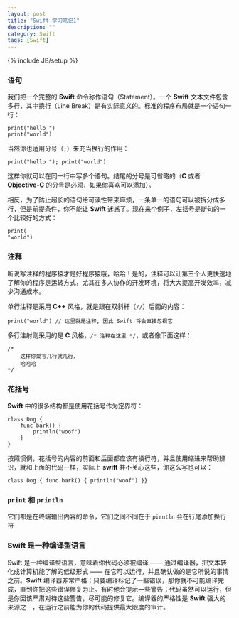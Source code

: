 ```yaml
---
layout: post
title: "Swift 学习笔记1"
description: ""
category: Swift
tags: [Swift]
---
```

{% include JB/setup %}

### 语句

我们把一个完整的 **Swift** 命令称作语句（Statement）。一个 **Swift** 文本文件包含多行，其中换行（Line Break）是有实际意义的。标准的程序布局就是一个语句一行：
	
	print("hello ")
	print("world")

当然你也适用分号（`;`）来充当换行的作用：

	print("hello "); print("world")
	
这样你就可以在同一行中写多个语句。结尾的分号是可省略的（**C** 或者 **Objective-C** 的分号是必须，如果你喜欢可以添加）。

相反，为了防止超长的语句给可读性带来麻烦，一条单一的语句可以被拆分成多行，但是前提条件，你不能让 **Swift** 迷惑了。现在来个例子，左括号是断句的一个比较好的方式：

	print(
    "world")
 
### 注释

听说写注释的程序猿才是好程序猿哦，哈哈！是的，注释可以让第三个人更快速地了解你的程序是运转方式，尤其在多人协作的开发环境，将大大提高开发效率，减少沟通成本。
    
单行注释是采用 **C++** 风格，就是跟在双斜杆（`//`）后面的内容：

	print("world") // 这里就是注释, 因此 Swift 将会直接忽视它
	
多行注射则采用的是 **C** 风格，`/* 注释在这里 */`，或者像下面这样：

	/*
		这样你爱写几行就几行，
		哈哈哈
	*/
	
### 花括号

**Swift** 中的很多结构都是使用花括号作为定界符：

	class Dog {
		func bark() {
			println("woof")
		}
	}	

按照惯例，花括号的内容的前面和后面都应该有换行符，并且使用缩进来帮助辨识，就和上面的代码一样，实际上 **swift** 并不关心这些，你这么写也可以：

	class Dog { func bark() { println("woof") }}
	
### `print` 和 `println`

它们都是在终端输出内容的命令，它们之间不同在于 `pirntln` 会在行尾添加换行符

### Swift 是一种编译型语言

Swift 是一种编译型语言，意味着你代码必须被编译 —— 通过编译器，把文本转化成计算机能了解的低级形式 —— 在它可以运行，并且确认做的是它所说的事情之前。**Swift** 编译器非常严格；只要编译标记了一些错误，那你就不可能编译完成，直到你把这些错误修复为止。有时他会提示一些警告；代码虽然可以运行，但是你因该严肃对待这些警告，尽可能的修复它。编译器的严格性是 **Swift** 强大的来源之一，在运行之前能为你的代码提供最大限度的审计。






